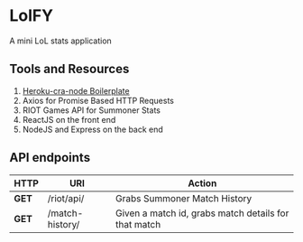 # LolFY
A mini LoL stats application 

## Tools and Resources

1. [Heroku-cra-node Boilerplate](https://github.com/mars/heroku-cra-node)
2. Axios for Promise Based HTTP Requests
3. RIOT Games API for Summoner Stats
4. ReactJS on the front end
5. NodeJS and Express on the back end


## API endpoints

HTTP | URI | Action
--- | --- | ---
**GET** | /riot/api/<summonerName> | Grabs Summoner Match History
**GET** | /match-history/<matchID> | Given a match id, grabs match details for that match
